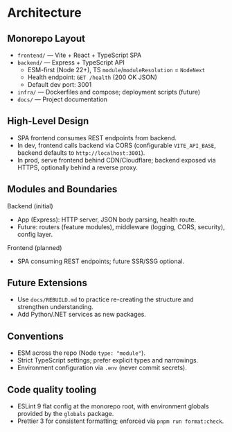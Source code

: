 # Architecture

## Monorepo Layout

- `frontend/` — Vite + React + TypeScript SPA
- `backend/` — Express + TypeScript API
  - ESM-first (Node 22+), TS `module`/`moduleResolution` = `NodeNext`
  - Health endpoint: `GET /health` (200 OK JSON)
  - Default dev port: 3001
- `infra/` — Dockerfiles and compose; deployment scripts (future)
- `docs/` — Project documentation

## High-Level Design

- SPA frontend consumes REST endpoints from backend.
- In dev, frontend calls backend via CORS (configurable `VITE_API_BASE`, backend defaults to `http://localhost:3001`).
- In prod, serve frontend behind CDN/Cloudflare; backend exposed via HTTPS, optionally behind a reverse proxy.

## Modules and Boundaries

Backend (initial)

- App (Express): HTTP server, JSON body parsing, health route.
- Future: routers (feature modules), middleware (logging, CORS, security), config layer.

Frontend (planned)

- SPA consuming REST endpoints; future SSR/SSG optional.

## Future Extensions

- Use `docs/REBUILD.md` to practice re-creating the structure and strengthen understanding.
- Add Python/.NET services as new packages.

## Conventions

- ESM across the repo (Node `type: "module"`).
- Strict TypeScript settings; prefer explicit types and narrowings.
- Environment configuration via `.env` (never commit secrets).

## Code quality tooling

- ESLint 9 flat config at the monorepo root, with environment globals provided by the `globals` package.
- Prettier 3 for consistent formatting; enforced via `pnpm run format:check`.
